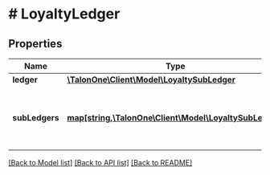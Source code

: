 # # LoyaltyLedger

## Properties

Name | Type | Description | Notes
------------ | ------------- | ------------- | -------------
**ledger** | [**\TalonOne\Client\Model\LoyaltySubLedger**](LoyaltySubLedger.md) |  | 
**subLedgers** | [**map[string,\TalonOne\Client\Model\LoyaltySubLedger]**](LoyaltySubLedger.md) | A map containing a list of all loyalty subledger balances. | [optional] 

[[Back to Model list]](../../README.md#documentation-for-models) [[Back to API list]](../../README.md#documentation-for-api-endpoints) [[Back to README]](../../README.md)


